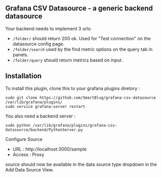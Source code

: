 ## Grafana CSV Datasource - a generic backend datasource

Your backend needs to implement 3 urls:

 * `/folder/` should return 200 ok. Used for "Test connection" on the datasource config page.
 * `/folder/search` used by the find metric options on the query tab in panels.
 * `/folder/query` should return metrics based on input.

## Installation

To install this plugin, clone this to your grafana plugins diretory :
```
sudo git clone https://github.com/SmartBlug/grafana-csv-datasource /var/lib/grafana/plugins/
sudo service grafana-server restart
```

You also need a backend server :
```
sudo python /var/lib/grafana/plugins/grafana-csv-datasource/backend/PythonServer.py
```

Configure Source
* URL : http://localhost:3000/sample
* Access : Proxy

source should now be available in the data source type dropdown in the Add Data Source View.

